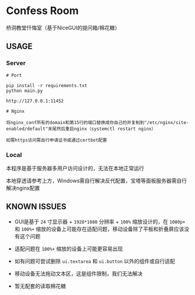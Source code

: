 <!--
 * @Author: Nya-WSL
 * Copyright © 2024 by Nya-WSL All Rights Reserved. 
 * @Date: 2024-01-01 02:52:15
 * @LastEditors: 狐日泽
 * @LastEditTime: 2024-01-02 07:20:01
-->
# Confess Room

桥洞教堂忏悔室（基于NiceGUI的提问箱/棉花糖）

## USAGE

### Server

```
# Port

pip install -r requirements.txt
python main.py

http://127.0.0.1:11452

# Nginx

将nginx_conf所有的domain和第15行的端口替换成你自己的并复制到"/etc/nginx/site-enabled/default"末尾然后重启nginx（systemctl restart nginx）

如需https访问需自行申请证书或通过certbot配置

```

### Local

本程序是基于服务器多用户访问设计的，无法在本地正常运行

本地穿透请参考上方，Windows需自行解决反代配置，宝塔等面板服务器需自行解决nginx配置

## KNOWN ISSUES

- GUI是基于 `24` 寸显示器 + `1920*1080` 分辨率 + `100%` 缩放设计的，在 `1080p+` 和 `100%+` 缩放的设备上可能存在适配问题，移动设备除了平板和折叠屏应该没有这个问题

- 适配问题在 `100%+` 缩放的设备上可能更容易出现

- 如有问题可尝试删除 `ui.textarea` 和 `ui.button` 以外的组件或自行适配

- 移动设备无法拖动文本区，这是组件限制，我们无法解决

- 暂无配套的读取棉花糖